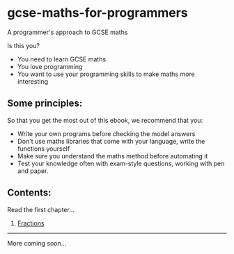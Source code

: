 # gcse-maths-for-programmers
A programmer's approach to GCSE maths

Is this you?
* You need to learn GCSE maths
* You love programming
* You want to use your programming skills to make maths more interesting

## Some principles:

So that you get the most out of this ebook, we recommend that you:
* Write your own programs before checking the model answers
* Don't use maths libraries that come with your language, write the functions yourself
* Make sure you understand the maths method before automating it
* Test your knowledge often with exam-style questions, working with pen and paper.

## Contents:

Read the first chapter...

1. [Fractions](/fractions/index.md)

----

More coming soon...
